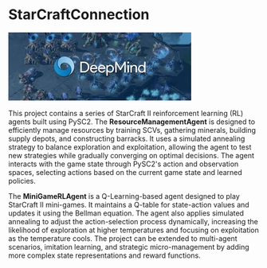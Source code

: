 # StarCraftConnection

![alt text](bazel/starcraft_image.jpeg)

This project contains a series of StarCraft II reinforcement learning (RL) agents built using PySC2. The **ResourceManagementAgent** is designed to efficiently manage resources by training SCVs, gathering minerals, building supply depots, and constructing barracks. It uses a simulated annealing strategy to balance exploration and exploitation, allowing the agent to test new strategies while gradually converging on optimal decisions. The agent interacts with the game state through PySC2's action and observation spaces, selecting actions based on the current game state and learned policies.

The **MiniGameRLAgent** is a Q-Learning-based agent designed to play StarCraft II mini-games. It maintains a Q-table for state-action values and updates it using the Bellman equation. The agent also applies simulated annealing to adjust the action-selection process dynamically, increasing the likelihood of exploration at higher temperatures and focusing on exploitation as the temperature cools. The project can be extended to multi-agent scenarios, imitation learning, and strategic micro-management by adding more complex state representations and reward functions.